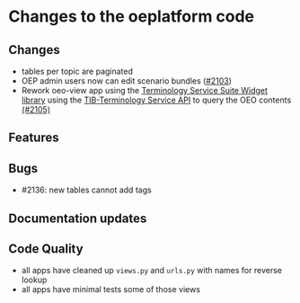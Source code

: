 <!--
SPDX-FileCopyrightText: 2025 Christian Winger <https://github.com/wingechr> © Öko-Institut e.V.
SPDX-FileCopyrightText: 2025 Jonas Huber <https://github.com/jh-RLI> © Reiner Lemoine Institut
SPDX-FileCopyrightText: 2025 Christian Winger <https://github.com/wingechr> © Öko-Institut e.V.

SPDX-License-Identifier: CC0-1.0
-->

# Changes to the oeplatform code

## Changes

- tables per topic are paginated
- OEP admin users now can edit scenario bundles
  ([#2103](https://github.com/OpenEnergyPlatform/oeplatform/pull/2103))
- Rework oeo-view app using the
  [Terminology Service Suite Widget library](https://ts4nfdi.github.io/terminology-service-suite/comp/latest/?path=/docs/overview--docs)
  using the [TIB-Terminology Service API](https://api.terminology.tib.eu/api/)
  to query the OEO contents
  [(#2105)](https://github.com/OpenEnergyPlatform/oeplatform/pull/2105)

## Features

## Bugs

- #2136: new tables cannot add tags

## Documentation updates

## Code Quality

- all apps have cleaned up `views.py` and `urls.py` with names for reverse
  lookup
- all apps have minimal tests some of those views
